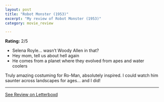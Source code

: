 ```yaml
---
layout: post
title: "Robot Monster (1953)"
excerpt: "My review of Robot Monster (1953)"
category: movie_review

---
```


**Rating:** 2/5

* Selena Royle… wasn’t Woody Allen in that?
* Hey mom, tell us about hell again
* He comes from a planet where they evolved from apes and water coolers

Truly amazing costuming for Ro-Man, absolutely inspired. I could watch him saunter across landscapes for ages… and I did!

<hr>

[See Review on Letterboxd](https://boxd.it/4wbsSx)
